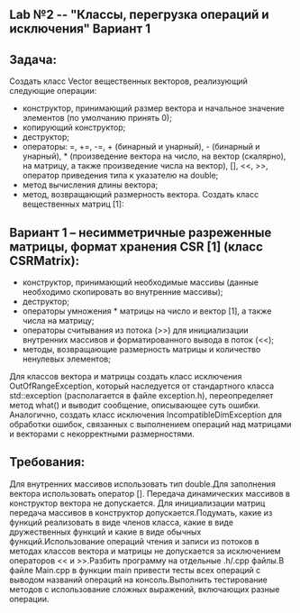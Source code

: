 ## Lab №2 -- "Классы, перегрузка операций и исключения" Вариант 1
## Задача:
Создать класс Vector вещественных векторов, реализующий следующие операции:

- конструктор, принимающий размер вектора и начальное значение элементов (по умолчанию принять 0);
- копирующий конструктор;
- деструктор;
- операторы: =, +=, -=, + (бинарный и унарный), - (бинарный и унарный), * (произведение вектора на число, на вектор (скалярно), на матрицу, а также произведение числа на вектор), [], <<, >>, оператор приведения типа к указателю на double;
- метод вычисления длины вектора;
- метод, возвращающий размерность вектора.
Создать класс вещественных матриц [1]:

## Вариант 1  – несимметричные разреженные матрицы, формат хранения CSR [1] (класс CSRMatrix):

- конструктор, принимающий необходимые массивы (данные необходимо скопировать во внутренние массивы);
- деструктор;
- операторы умножения * матрицы на число и вектор [1], а также числа на матрицу;
- операторы считывания из потока (>>) для инициализации внутренних массивов и форматированного вывода в поток (<<);
- методы, возвращающие размерность матрицы и количество ненулевых элементов;

Для классов вектора и матрицы создать класс исключения OutOfRangeException, который наследуется от стандартного класса std::exception (располагается в файле exception.h), переопределяет метод what() и выводит сообщение, описывающее суть ошибки. Аналогично, создать класс исключения IncompatibleDimException для обработки ошибок, связанных с выполнением операций над матрицами и векторами с некорректными размерностями.

## Требования:

Для внутренних массивов использовать тип double.Для заполнения вектора использовать оператор []. Передача динамических массивов в конструктор вектора не допускается. Для инициализации матриц передача массивов в конструктор допускается.Подумать, какие из функций реализовать в виде членов класса, какие в виде дружественных функций и какие в виде обычных функций.Использование операций чтения и записи из потоков в методах классов вектора и матрицы не допускается за исключением операторов << и >>.Разбить программу на отдельные .h/.cpp файлы.В файле Main.cpp в функции main привести тесты всех операций с выводом названий операций на консоль.Выполнить тестирование методов с использование сложных выражений, включающих разные операции.
